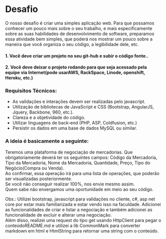 # Desafio
O nosso desafio é criar uma simples aplicação web. Para que possamos conhecer um pouco mais sobre o seu trabalho, e mais especificamente sobre as suas habilidades de desenvolvimento de software, preparamos essa atividade bem simples, que poderá nos mostrar um pouco sobre a maneira que você organiza o seu código, a legibilidade dele, etc.  
#### 1. Você deve criar um projeto no seu git-hub e subir o código fonte..
#### 2. Você deve deixar o projeto rodando para que seja acessado pela equipe via Internet(pode usarAWS, RackSpace, Linode, openshift, Heroku, etc.)
### Requisitos Técnicos:
- As validações e interações devem ser realizadas pelo javascript.
- Utilização de bibliotecas de JavaScript e CSS (Bootstrap, AngularJS, Jquery, Backbone, 960,
etc.).
- Clareza e a objetividade do código.
- Utilizar linguagens de back-end (PHP, ASP, Coldfusion, etc.)
- Persistir os dados em uma base de dados MySQL ou similar.
### A ideia é basicamente a seguinte:
Teremos uma plataforma de negociação de mercadorias. Que obrigatoriamente deverá ter os seguintes
campos: Código da Mercadoria, Tipo da Mercadoria, Nome da Mercadoria, Quantidade, Preço, Tipo do Negócio(Compra ou Venda).  
Ao confirmar, essa operação irá para uma lista de operações, que poderão ser visualizadas posteriormente.  
Se você não conseguir realizar 100%, nos envie mesmo assim.  
Quem sabe não enxergamos uma oportunidade
em meio ao seu código.

Obs.: Utilizei bootstrap, javascript para validações no cliente, c#, asp net core por estar mais familiarizada e estar vendo isso na faculdade. Adicionei as funcionalidades de criar e listar a negociação e também adicionei as funcionalidade de excluir e alterar uma negociação.  
Além disso, realizei uma request do tipo get usando HttpClient para pegar o conteúdoREADME.md e utilizei a lib CommonMark para converter markdown em html e HtmlString para retornar uma string com o conteúdo.
